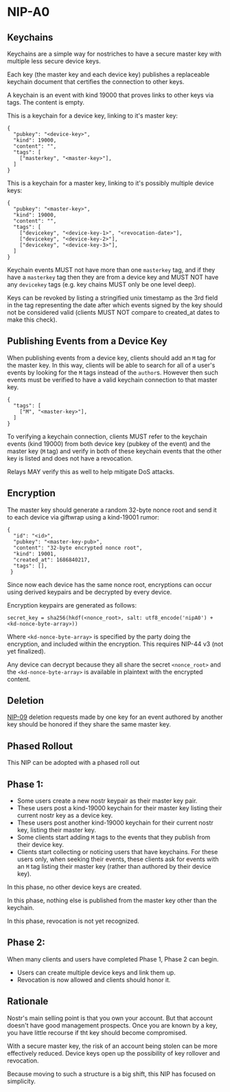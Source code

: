 NIP-A0
======

Keychains
---------

Keychains are a simple way for nostriches to have a secure master key with multiple less secure device keys.

Each key (the master key and each device key) publishes a replaceable keychain document that certifies the connection to other keys.

A keychain is an event with kind 19000 that proves links to other keys via tags. The content is empty.

This is a keychain for a device key, linking to it's master key:

```
{
  "pubkey": "<device-key>",
  "kind": 19000,
  "content": "",
  "tags": [
    ["masterkey", "<master-key>"],
  ]
}
```

This is a keychain for a master key, linking to it's possibly multiple device keys:

```
{
  "pubkey": "<master-key>",
  "kind": 19000,
  "content": "",
  "tags": [
    ["devicekey", "<device-key-1>", "<revocation-date>"],
    ["devicekey", "<device-key-2>"],
    ["devicekey", "<device-key-3>"],
  ]
}
```

Keychain events MUST not have more than one `masterkey` tag, and if they have a `masterkey` tag then they are from a device key and MUST NOT have any `devicekey` tags (e.g. key chains MUST only be one level deep).

Keys can be revoked by listing a stringified unix timestamp as the 3rd field in the tag representing the date after which events signed by the key should not be considered valid (clients MUST NOT compare to created_at dates to make this check).


Publishing Events from a Device Key
-----------------------------------

When publishing events from a device key, clients should add an `M` tag for the master key. In this way, clients will be able to search for all of a user's events by looking for the `M` tags instead of the `author`s. However then such events must be verified to have a valid keychain connection to that master key.

```
{
  "tags": [
    ["M", "<master-key>"],
  ]
}
```

To verifying a keychain connection, clients MUST refer to the keychain events (kind 19000) from both device key (pubkey of the event) and the master key (`M` tag) and verify in both of these keychain events that the other key is listed and does not have a revocation.

Relays MAY verify this as well to help mitigate DoS attacks.


Encryption
----------

The master key should generate a random 32-byte nonce root and send it to each device via giftwrap using a kind-19001 rumor:

```
{
  "id": "<id>",
  "pubkey": "<master-key-pub>",
  "content": "32-byte encrypted nonce root",
  "kind": 19001,
  "created_at": 1686840217,
  "tags": [],
 }
```

Since now each device has the same nonce root, encryptions can occur using derived keypairs and be decrypted by every device.

Encryption keypairs are generated as follows:

```
secret_key = sha256(hkdf(<nonce_root>, salt: utf8_encode('nipA0') + <kd-nonce-byte-array>))
```

Where `<kd-nonce-byte-array>` is specified by the party doing the encryption, and included within the encryption. This requires
NIP-44 v3 (not yet finalized).

Any device can decrypt because they all share the secret `<nonce_root>` and the `<kd-nonce-byte-array>` is available in plaintext
with the encrypted content.


Deletion
--------

[NIP-09](09.md) deletion requests made by one key for an event authored by another key should be honored if they share the same master key.

Phased Rollout
--------------

This NIP can be adopted with a phased roll out

Phase 1:
--------

* Some users create a new nostr keypair as their master key pair.
* These users post a kind-19000 keychain for their master key listing their current nostr key as a device key.
* These users post another kind-19000 keychain for their current nostr key, listing their master key.
* Some clients start adding `M` tags to the events that they publish from their device key.
* Clients start collecting or noticing users that have keychains.  For these users only, when seeking their events, these clients ask for events with an `M` tag listing their master key (rather than authored by their device key).

In this phase, no other device keys are created.

In this phase, nothing else is published from the master key other than the keychain.

In this phase, revocation is not yet recognized.


Phase 2:
--------

When many clients and users have completed Phase 1, Phase 2 can begin.

* Users can create multiple device keys and link them up.
* Revocation is now allowed and clients should honor it.


Rationale
---------

Nostr's main selling point is that you own your account. But that account doesn't have good management prospects. Once you are known by a key, you have little recourse if tht key should become compromised.

With a secure master key, the risk of an account being stolen can be more effectively reduced. Device keys open up the possibility of key rollover and revocation.

Because moving to such a structure is a big shift, this NIP has focused on simplicity.
